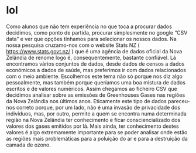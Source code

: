 # lol
Como alunos que não tem experiência no que toca a procurar dados decidimos, como ponto de partida, procurar simplesmente no google “CSV data” e ver que opções tínhamos para  selecionar os nossos dados. Na nossa pesquisa cruzamo-nos com o website Stats NZ ( https://www.stats.govt.nz/ ) que é uma agência de dados oficial da Nova Zelândia de renome logo é,  consequentemente, bastante confiável. Lá encontramos vários conjuntos de dados, desde dados de censos a dados económicos a dados de saúde, mas preferimos ir com dados relacionados com o meio ambiente. Escolhemos este tema não só porque nos diz algo pessoalmente, mas também porque queríamos uma boa mistura de dados escritos e de valores numéricos. Assim chegamos ao ficheiro CSV que decidimos analisar sobre as emissões de Greenhouses Gases nas regiões da Nova Zelândia nos últimos anos. Eticamente este tipo de dados pareceu-nos correto porque, por um lado, não é uma invasão de privacidade dos indivíduos, mas, por outro, permite a quem se encontra numa determinada região na Nova Zelândia ter conhecimento e ficar consciencializado dos valores dos gases emitidos por lá. Mais ainda, ter conhecimento destes valores é algo extremamente importante para se poder analisar onde estão as regiões mais problemáticas para a poluição do ar e para a destruição  da camada de ozono.






